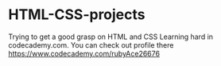 # HTML-CSS-projects
Trying to get a good grasp on HTML and CSS
Learning hard in codecademy.com.
You can check out profile there
https://www.codecademy.com/rubyAce26676
